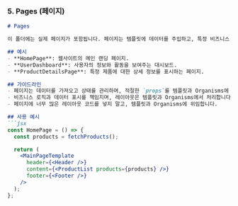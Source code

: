 
### 5. **Pages (페이지)**

```md
# Pages

이 폴더에는 실제 페이지가 포함됩니다. 페이지는 템플릿에 데이터를 주입하고, 특정 비즈니스 로직을 처리하여 최종 사용자에게 보여지는 화면을 만듭니다.

## 예시
- **HomePage**: 웹사이트의 메인 랜딩 페이지.
- **UserDashboard**: 사용자의 정보와 활동을 보여주는 대시보드.
- **ProductDetailsPage**: 특정 제품에 대한 상세 정보를 표시하는 페이지.

## 가이드라인
- 페이지는 데이터를 가져오고 상태를 관리하며, 적절한 `props`를 템플릿과 Organisms에 전달합니다.
- 비즈니스 로직과 데이터 표시를 책임지며, 레이아웃은 템플릿과 Organisms에서 처리합니다.
- 페이지에 너무 많은 레이아웃 코드를 넣지 말고, 템플릿과 Organisms에 위임합니다.

## 사용 예시
```jsx
const HomePage = () => {
  const products = fetchProducts();

  return (
    <MainPageTemplate
      header={<Header />}
      content={<ProductList products={products} />}
      footer={<Footer />}
    />
  );
};

